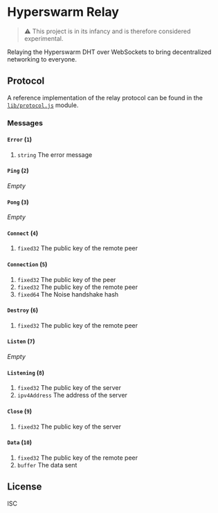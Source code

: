 # Hyperswarm Relay

> :warning: This project is in its infancy and is therefore considered experimental.

Relaying the Hyperswarm DHT over WebSockets to bring decentralized networking to everyone.

## Protocol

A reference implementation of the relay protocol can be found in the [`lib/protocol.js`](lib/protocol.js) module.

### Messages

#### `Error` (`1`)

1.  `string` The error message

#### `Ping` (`2`)

_Empty_

#### `Pong` (`3`)

_Empty_

#### `Connect` (`4`)

1.  `fixed32` The public key of the remote peer

#### `Connection` (`5`)

1.  `fixed32` The public key of the peer
1.  `fixed32` The public key of the remote peer
1.  `fixed64` The Noise handshake hash

#### `Destroy` (`6`)

1.  `fixed32` The public key of the remote peer

#### `Listen` (`7`)

_Empty_

#### `Listening` (`8`)

1.  `fixed32` The public key of the server
2.  `ipv4Address` The address of the server

#### `Close` (`9`)

1.  `fixed32` The public key of the server

#### `Data` (`10`)

1.  `fixed32` The public key of the remote peer
2.  `buffer` The data sent

## License

ISC
